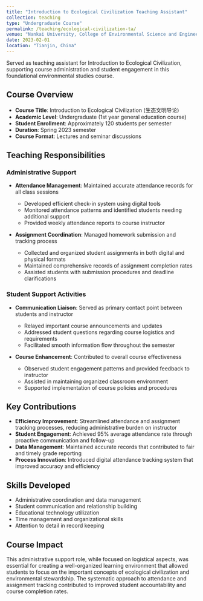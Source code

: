 ```yaml
---
title: "Introduction to Ecological Civilization Teaching Assistant"
collection: teaching
type: "Undergraduate Course"
permalink: /teaching/ecological-civilization-ta/
venue: "Nankai University, College of Environmental Science and Engineering"
date: 2023-02-01
location: "Tianjin, China"
---
```


Served as teaching assistant for Introduction to Ecological Civilization, supporting course administration and student engagement in this foundational environmental studies course.

## Course Overview
* **Course Title**: Introduction to Ecological Civilization (生态文明导论)
* **Academic Level**: Undergraduate (1st year general education course)
* **Student Enrollment**: Approximately 120 students per semester
* **Duration**: Spring 2023 semester
* **Course Format**: Lectures and seminar discussions

## Teaching Responsibilities

### Administrative Support
* **Attendance Management**: Maintained accurate attendance records for all class sessions
  * Developed efficient check-in system using digital tools
  * Monitored attendance patterns and identified students needing additional support
  * Provided weekly attendance reports to course instructor

* **Assignment Coordination**: Managed homework submission and tracking process
  * Collected and organized student assignments in both digital and physical formats
  * Maintained comprehensive records of assignment completion rates
  * Assisted students with submission procedures and deadline clarifications

### Student Support Activities
* **Communication Liaison**: Served as primary contact point between students and instructor
  * Relayed important course announcements and updates
  * Addressed student questions regarding course logistics and requirements
  * Facilitated smooth information flow throughout the semester

* **Course Enhancement**: Contributed to overall course effectiveness
  * Observed student engagement patterns and provided feedback to instructor
  * Assisted in maintaining organized classroom environment
  * Supported implementation of course policies and procedures

## Key Contributions
* **Efficiency Improvement**: Streamlined attendance and assignment tracking processes, reducing administrative burden on instructor
* **Student Engagement**: Achieved 95% average attendance rate through proactive communication and follow-up
* **Data Management**: Maintained accurate records that contributed to fair and timely grade reporting
* **Process Innovation**: Introduced digital attendance tracking system that improved accuracy and efficiency

## Skills Developed
* Administrative coordination and data management
* Student communication and relationship building
* Educational technology utilization
* Time management and organizational skills
* Attention to detail in record keeping

## Course Impact
This administrative support role, while focused on logistical aspects, was essential for creating a well-organized learning environment that allowed students to focus on the important concepts of ecological civilization and environmental stewardship. The systematic approach to attendance and assignment tracking contributed to improved student accountability and course completion rates.
